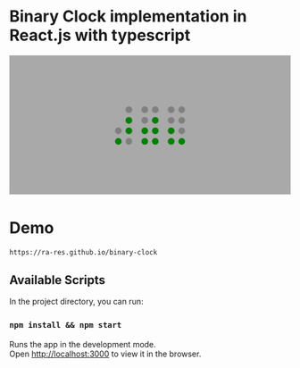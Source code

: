 # Binary Clock implementation in React.js with typescript

![Binary Clock Image](./binary-clock.png)

# Demo

```
https://ra-res.github.io/binary-clock
```

## Available Scripts

In the project directory, you can run:

### `npm install && npm start`

Runs the app in the development mode.\
Open [http://localhost:3000](http://localhost:3000) to view it in the browser.
